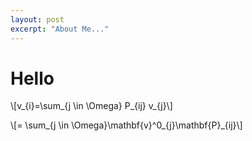 ```yaml
---
layout: post
excerpt: "About Me..."
---
```


# Hello

\\[v_{i}=\sum_{j \in \Omega} P_{ij} v_{j}\\]


\\[= \sum_{j \in \Omega}\mathbf{v}^0_{j}\mathbf{P}_{ij}\\]
 
